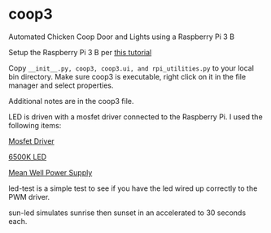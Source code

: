 # coop3
Automated Chicken Coop Door and Lights using a Raspberry Pi 3 B

Setup the Raspberry Pi 3 B per 
[this tutorial](https://jethornton.github.io/rpi/install-10D.html)

Copy `__init__.py, coop3, coop3.ui, and rpi_utilities.py` to your local bin directory.
Make sure coop3 is executable, right click on it in the file manager and select
properties.

Additional notes are in the coop3 file.

LED is driven with a mosfet driver connected to the Raspberry Pi.
I used the following items:

[Mosfet Driver](https://www.amazon.com/gp/product/B07GLNCRR4)

[6500K LED](https://www.ledsupply.com/leds/12v-led-light-nichia-757)

[Mean Well Power Supply](https://www.ledsupply.com/power-supplies/mean-well-lpf-series-constant-voltage-constant-current-output)

led-test is a simple test to see if you have the led wired up correctly to the
PWM driver.

sun-led simulates sunrise then sunset in an accelerated to 30 seconds each.
